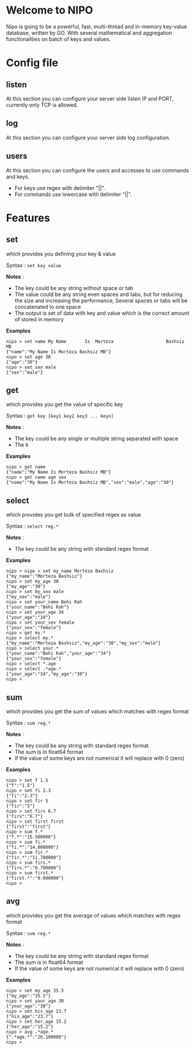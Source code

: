 # Welcome to NIPO

Nipo is going to be a powerful, fast, multi-thread and in-memory key-value database, written by GO.
With several mathematical and aggregation functionalities on batch of keys and values.

# Config file
## listen
At this section you can configure your server side listen IP and PORT, currently only TCP is allowed.

## log
At this section you can configure your server side log configuration.

## users
At this section you can configure the users and accesses to use commands and keys.
- For keys use regex with delimiter "||".
- For commands use lowercase with delimiter "||".


# Features

## set
which provides you defining your key & value

Syntax : `set key value`

**Notes** : 
- The key could be any string without space or tab
- The value could be any string even spaces and tabs, but for reducing the size and increasing the performance, Several spaces or tabs will be concatenated to one space
- The output is set of data with key and value which is the correct amount of stored in memory

**Examples**
	
    nipo > set name My Name       Is  Morteza                    Bashsiz		MB
    {"name":"My Name Is Morteza Bashsiz MB"}
    nipo > set age 30
    {"age":"30"}
    nipo > set sex male
    {"sex":"male"}

## get
which provides you get the value of specific key

Syntax : `get key [key1 key2 key3 ... keyn]`

**Notes** : 
- The key could be any single or multiple string separated with space
- The k

**Examples**
	
    nipo > get name
    {"name":"My Name Is Morteza Bashsiz MB"}
    nipo > get name age sex
    {"name":"My Name Is Morteza Bashsiz MB","sex":"male","age":"30"}

## select
which provides you get bulk of specified regex as value

Syntax : `select reg.*`

**Notes** : 
- The key could be any string with standard regex format

**Examples**
	
    nipo > nipo > set my_name Morteza Bashsiz
    {"my_name":"Morteza Bashsiz"}
    nipo > set my_age 30
    {"my_age":"30"}
    nipo > set my_sex male
    {"my_sex":"male"}
    nipo > set your_name Behi Rah
    {"your_name":"Behi Rah"}
    nipo > set your_age 34
    {"your_age":"34"}
    nipo > set your_sex female
    {"your_sex":"female"}
    nipo > get my.*
    nipo > select my.*
    {"my_name":"Morteza Bashsiz","my_age":"30","my_sex":"male"}
    nipo > select your.*
    {"your_name":"Behi Rah","your_age":"34"}
    {"your_sex":"female"}
    nipo > select *.age
    nipo > select .*age.*
    {"your_age":"34","my_age":"30"}
    nipo > 

## sum
which provides you get the sum of values which matches with regex format

Syntax : `sum reg.*`

**Notes** : 
- The key could be any string with standard regex format
- The sum is in float64 format
- If the value of some keys are not numerical it will replace with 0 (zero)

**Examples**
	
    nipo > set f 1.5
    {"f":"1.5"}
    nipo > set fi 2.3
    {"fi":"2.3"}
    nipo > set fir 5 
    {"fir":"5"}
    nipo > set firs 6.7
    {"firs":"6.7"}
    nipo > set first first
    {"first":"first"}
    nipo > sum f.*
    {"f.*":"15.500000"}
    nipo > sum fi.*
    {"fi.*":"14.000000"}
    nipo > sum fir.*
    {"fir.*":"11.700000"}
    nipo > sum firs.*
    {"firs.*":"6.700000"}
    nipo > sum first.*
    {"first.*":"0.000000"}
    nipo >
   
## avg
which provides you get the average of values which matches with regex format

Syntax : `sum reg.*`

**Notes** : 
- The key could be any string with standard regex format
- The sum is in float64 format
- If the value of some keys are not numerical it will replace with 0 (zero)

**Examples**
	
    nipo > set my_age 35.5
    {"my_age":"35.5"}
    nipo > set your_age 30
    {"your_age":"30"}
    nipo > set his_age 23.7
    {"his_age":"23.7"}
    nipo > set her_age 15.2
    {"her_age":"15.2"}
    nipo > avg .*age.*
    {".*age.*":"26.100000"}
    nipo >

